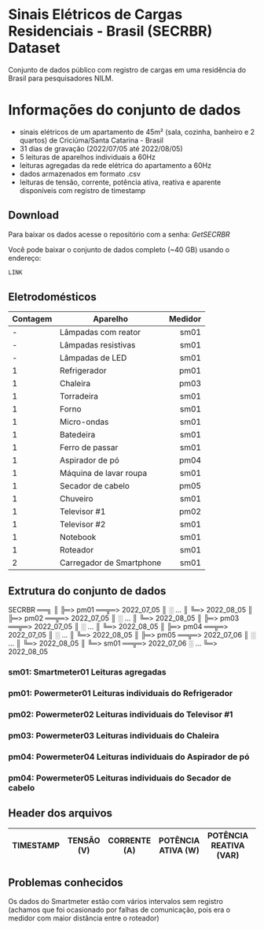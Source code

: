 # Sinais Elétricos de Cargas Residenciais - Brasil (SECRBR) Dataset

Conjunto de dados público com registro de cargas em uma residência do Brasil para pesquisadores NILM.



# Informações do conjunto de dados

- sinais elétricos de um apartamento de 45m² (sala, cozinha, banheiro e 2 quartos) de Criciúma/Santa Catarina - Brasil
- 31 dias de gravação (2022/07/05 até 2022/08/05)
- 5 leituras de aparelhos individuais a 60Hz
- leituras agregadas da rede elétrica do apartamento a 60Hz
- dados armazenados em formato .csv
- leituras de tensão, corrente, potência ativa, reativa e aparente disponíveis com registro de timestamp



## Download

Para baixar os dados acesse o repositório com a senha: *GetSECRBR*

Você pode baixar o conjunto de dados completo (~40 GB) usando o endereço:
```bash
LINK
```



## Eletrodomésticos

| Contagem | Aparelho | Medidor |
|----------|------------------------|------------:|
| - | Lâmpadas com reator | sm01 |
| - | Lâmpadas resistivas | sm01 |
| - | Lâmpadas de LED | sm01 |
| 1 | Refrigerador | pm01 |
| 1 | Chaleira | pm03 |
| 1 | Torradeira | sm01 |
| 1 | Forno | sm01 |
| 1 | Micro-ondas | sm01 |
| 1 | Batedeira | sm01 |
| 1 | Ferro de passar | sm01 |
| 1 | Aspirador de pó | pm04 |
| 1 | Máquina de lavar roupa | sm01 |
| 1 | Secador de cabelo | pm05 |
| 1 | Chuveiro | sm01 |
| 1 | Televisor #1 | pm02 |
| 1 | Televisor #2 | sm01 |
| 1 | Notebook | sm01 |
| 1 | Roteador | sm01 |
| 2 | Carregador de Smartphone | sm01 |



## Extrutura do conjunto de dados

SECRBR ══╗
         ║
         ╠═> pm01 ══╦═> 2022_07_05
         ║          ░      ...
         ║          ╚═> 2022_08_05
         ║
         ╠═> pm02 ══╦═> 2022_07_05
         ║          ░      ...
         ║          ╚═> 2022_08_05
         ║
         ╠═> pm03 ══╦═> 2022_07_05
         ║          ░      ...
         ║          ╚═> 2022_08_05
         ║
         ╠═> pm04 ══╦═> 2022_07_05
         ║          ░      ...
         ║          ╚═> 2022_08_05
         ║
         ╠═> pm05 ══╦═> 2022_07_06
         ║          ░      ...
         ║          ╚═> 2022_08_05
         ║
         ╚═> sm01 ══╦═> 2022_07_06
                    ░      ...
		    ╚═> 2022_08_05
					
### sm01: Smartmeter01 Leituras agregadas
### pm01: Powermeter01 Leituras individuais do Refrigerador
### pm02: Powermeter02 Leituras individuais do Televisor #1
### pm03: Powermeter03 Leituras individuais do Chaleira
### pm04: Powermeter04 Leituras individuais do Aspirador de pó
### pm04: Powermeter05 Leituras individuais do Secador de cabelo



## Header dos arquivos

|TIMESTAMP|TENSÃO (V)|CORRENTE (A)|POTÊNCIA ATIVA (W)|POTÊNCIA REATIVA (VAR)|POTÊNCIA APARENTE (VA)|
|-----------|------------|--------------|--------------------|------------------------|------------------------:|
	

## Problemas conhecidos

Os dados do Smartmeter estão com vários intervalos sem registro 
(achamos que foi ocasionado por falhas de comunicação, pois era o medidor com maior distância entre o roteador)


